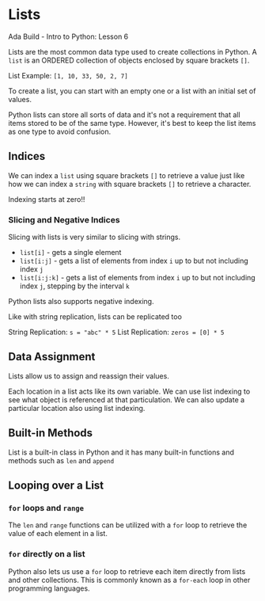 # Lists
Ada Build - Intro to Python: Lesson 6

Lists are the most common data type used to create collections in Python. 
A `list` is an ORDERED collection of objects enclosed by square brackets `[]`.

List Example: `[1, 10, 33, 50, 2, 7]`

To create a list, you can start with an empty one or a list with an initial set of values. 

Python lists can store all sorts of data and it's not a requirement that all items stored to be of the same type. However, it's best to keep the list items as one type to avoid confusion. 

## Indices

We can index a `list` using square brackets `[]` to retrieve a value just like how we can index a `string` with square brackets `[]` to retrieve a character.

Indexing starts at zero!!

### Slicing and Negative Indices

Slicing with lists is very similar to slicing with strings. 
* `list[i]` - gets a single element
* `list[i:j]` - gets a list of elements from index `i` up to but not including index `j` 
* `list[i:j:k]` - gets a list of elements from index `i` up to but not including index `j`, stepping by the interval `k`

Python lists also supports negative indexing. 

Like with string replication, lists can be replicated too

String Replication: `s = "abc" * 5`
List Replication: `zeros = [0] * 5`

## Data Assignment

Lists allow us to assign and reassign their values.

Each location in a list acts like its own variable. We can use list indexing to see what object is referenced at that particulation. We can also update a particular location also using list indexing.

## Built-in Methods

List is a built-in class in Python and it has many built-in functions and methods such as `len` and `append`

## Looping over a List

### `for` loops and `range`

The `len` and `range` functions can be utilized with a `for` loop to retrieve the value of each element in a list. 

### `for` directly on a list

Python also lets us use a `for` loop to retrieve each item directly from lists and other collections. This is commonly known as a `for-each` loop in other programming languages.

